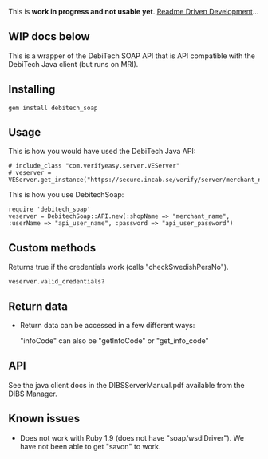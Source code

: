 This is **work in progress and not usable yet**. [Readme Driven Development](http://tom.preston-werner.com/2010/08/23/readme-driven-development.html)... 

WIP docs below
----

This is a wrapper of the DebiTech SOAP API that is API compatible with the DebiTech Java client (but runs on MRI). 

Installing
----

    gem install debitech_soap

Usage
----
 
This is how you would have used the DebiTech Java API:

    # include_class "com.verifyeasy.server.VEServer"
    # veserver = VEServer.get_instance("https://secure.incab.se/verify/server/merchant_name")

This is how you use DebitechSoap:

    require 'debitech_soap'
    veserver = DebitechSoap::API.new(:shopName => "merchant_name", :userName => "api_user_name", :password => "api_user_password")

Custom methods
----

Returns true if the credentials work (calls "checkSwedishPersNo").

    veserver.valid_credentials?

Return data
----

- Return data can be accessed in a few different ways:

    "infoCode" can also be "getInfoCode" or "get_info_code"

API
----

See the java client docs in the DIBSServerManual.pdf available from the DIBS Manager.

Known issues
----

- Does not work with Ruby 1.9 (does not have "soap/wsdlDriver"). We have not been able to get "savon" to work.

